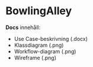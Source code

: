 # BowlingAlley

**Docs** innehåll:
- Use Case-beskrivning (.docx)
- Klassdiagram (.png)
- Workflow-diagram (.png)
- Wireframe (.png)
